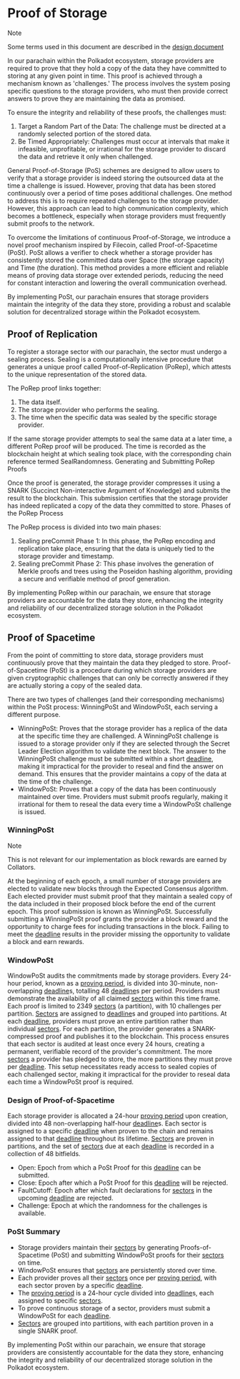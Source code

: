 # Proof of Storage

> [!NOTE]
> Some terms used in this document are described in the [design document](./DESIGN.md#constants--terminology)

In our parachain within the Polkadot ecosystem, storage providers are required to prove that they hold a copy of the data they have committed to storing at any given point in time. This proof is achieved through a mechanism known as 'challenges.' The process involves the system posing specific questions to the storage providers, who must then provide correct answers to prove they are maintaining the data as promised.

To ensure the integrity and reliability of these proofs, the challenges must:

1. Target a Random Part of the Data: The challenge must be directed at a randomly selected portion of the stored data.
2. Be Timed Appropriately: Challenges must occur at intervals that make it infeasible, unprofitable, or irrational for the storage provider to discard the data and retrieve it only when challenged.

General Proof-of-Storage (PoS) schemes are designed to allow users to verify that a storage provider is indeed storing the outsourced data at the time a challenge is issued. However, proving that data has been stored continuously over a period of time poses additional challenges. One method to address this is to require repeated challenges to the storage provider. However, this approach can lead to high communication complexity, which becomes a bottleneck, especially when storage providers must frequently submit proofs to the network.

To overcome the limitations of continuous Proof-of-Storage, we introduce a novel proof mechanism inspired by Filecoin, called Proof-of-Spacetime (PoSt). PoSt allows a verifier to check whether a storage provider has consistently stored the committed data over Space (the storage capacity) and Time (the duration). This method provides a more efficient and reliable means of proving data storage over extended periods, reducing the need for constant interaction and lowering the overall communication overhead.

By implementing PoSt, our parachain ensures that storage providers maintain the integrity of the data they store, providing a robust and scalable solution for decentralized storage within the Polkadot ecosystem.

## Proof of Replication

To register a storage sector with our parachain, the sector must undergo a sealing process. Sealing is a computationally intensive procedure that generates a unique proof called Proof-of-Replication (PoRep), which attests to the unique representation of the stored data.

The PoRep proof links together:

1. The data itself.
2. The storage provider who performs the sealing.
3. The time when the specific data was sealed by the specific storage provider.

If the same storage provider attempts to seal the same data at a later time, a different PoRep proof will be produced. The time is recorded as the blockchain height at which sealing took place, with the corresponding chain reference termed SealRandomness.
Generating and Submitting PoRep Proofs

Once the proof is generated, the storage provider compresses it using a SNARK (Succinct Non-interactive Argument of Knowledge) and submits the result to the blockchain. This submission certifies that the storage provider has indeed replicated a copy of the data they committed to store.
Phases of the PoRep Process

The PoRep process is divided into two main phases:

1. Sealing preCommit Phase 1: In this phase, the PoRep encoding and replication take place, ensuring that the data is uniquely tied to the storage provider and timestamp.
2. Sealing preCommit Phase 2: This phase involves the generation of Merkle proofs and trees using the Poseidon hashing algorithm, providing a secure and verifiable method of proof generation.

By implementing PoRep within our parachain, we ensure that storage providers are accountable for the data they store, enhancing the integrity and reliability of our decentralized storage solution in the Polkadot ecosystem.

## Proof of Spacetime

From the point of committing to store data, storage providers must continuously prove that they maintain the data they pledged to store. Proof-of-Spacetime (PoSt) is a procedure during which storage providers are given cryptographic challenges that can only be correctly answered if they are actually storing a copy of the sealed data.

There are two types of challenges (and their corresponding mechanisms) within the PoSt process: WinningPoSt and WindowPoSt, each serving a different purpose.

- WinningPoSt: Proves that the storage provider has a replica of the data at the specific time they are challenged. A WinningPoSt challenge is issued to a storage provider only if they are selected through the Secret Leader Election algorithm to validate the next block. The answer to the WinningPoSt challenge must be submitted within a short [deadline](./DESIGN.md#constants--terminology), making it impractical for the provider to reseal and find the answer on demand. This ensures that the provider maintains a copy of the data at the time of the challenge.
- WindowPoSt: Proves that a copy of the data has been continuously maintained over time. Providers must submit proofs regularly, making it irrational for them to reseal the data every time a WindowPoSt challenge is issued.

### WinningPoSt

> [!NOTE]
> This is not relevant for our implementation as block rewards are earned by Collators.

At the beginning of each epoch, a small number of storage providers are elected to validate new blocks through the Expected Consensus algorithm. Each elected provider must submit proof that they maintain a sealed copy of the data included in their proposed block before the end of the current epoch. This proof submission is known as WinningPoSt. Successfully submitting a WinningPoSt proof grants the provider a block reward and the opportunity to charge fees for including transactions in the block. Failing to meet the [deadline](./DESIGN.md#constants--terminology) results in the provider missing the opportunity to validate a block and earn rewards.

### WindowPoSt

WindowPoSt audits the commitments made by storage providers. Every 24-hour period, known as a [proving period](./DESIGN.md#constants--terminology), is divided into 30-minute, non-overlapping [deadline](./DESIGN.md#constants--terminology)s, totalling 48 [deadline](./DESIGN.md#constants--terminology)s per period. Providers must demonstrate the availability of all claimed [sectors](./DESIGN.md#constants--terminology) within this time frame. Each proof is limited to 2349 [sectors](./DESIGN.md#constants--terminology) (a partition), with 10 challenges per partition.
[Sectors](./DESIGN.md#constants--terminology) are assigned to [deadline](./DESIGN.md#constants--terminology)s and grouped into partitions. At each [deadline](./DESIGN.md#constants--terminology), providers must prove an entire partition rather than individual [sectors](./DESIGN.md#constants--terminology). For each partition, the provider generates a SNARK-compressed proof and publishes it to the blockchain. This process ensures that each sector is audited at least once every 24 hours, creating a permanent, verifiable record of the provider's commitment.
The more [sectors](./DESIGN.md#constants--terminology) a provider has pledged to store, the more partitions they must prove per [deadline](./DESIGN.md#constants--terminology). This setup necessitates ready access to sealed copies of each challenged sector, making it impractical for the provider to reseal data each time a WindowPoSt proof is required.

### Design of Proof-of-Spacetime

Each storage provider is allocated a 24-hour [proving period](./DESIGN.md#constants--terminology) upon creation, divided into 48 non-overlapping half-hour [deadline](./DESIGN.md#constants--terminology)s. Each sector is assigned to a specific [deadline](./DESIGN.md#constants--terminology) when proven to the chain and remains assigned to that [deadline](./DESIGN.md#constants--terminology) throughout its lifetime. [Sectors](./DESIGN.md#constants--terminology) are proven in partitions, and the set of [sectors](./DESIGN.md#constants--terminology) due at each [deadline](./DESIGN.md#constants--terminology) is recorded in a collection of 48 bitfields.

- Open: Epoch from which a PoSt Proof for this [deadline](./DESIGN.md#constants--terminology) can be submitted.
- Close: Epoch after which a PoSt Proof for this [deadline](./DESIGN.md#constants--terminology) will be rejected.
- FaultCutoff: Epoch after which fault declarations for [sectors](./DESIGN.md#constants--terminology) in the upcoming [deadline](./DESIGN.md#constants--terminology) are rejected.
- Challenge: Epoch at which the randomness for the challenges is available.

### PoSt Summary

- Storage providers maintain their [sectors](./DESIGN.md#constants--terminology) by generating Proofs-of-Spacetime (PoSt) and submitting WindowPoSt proofs for their [sectors](./DESIGN.md#constants--terminology) on time.
- WindowPoSt ensures that [sectors](./DESIGN.md#constants--terminology) are persistently stored over time.
- Each provider proves all their [sectors](./DESIGN.md#constants--terminology) once per [proving period](./DESIGN.md#constants--terminology), with each sector proven by a specific [deadline](./DESIGN.md#constants--terminology).
- The [proving period](./DESIGN.md#constants--terminology) is a 24-hour cycle divided into [deadline](./DESIGN.md#constants--terminology)s, each assigned to specific [sectors](./DESIGN.md#constants--terminology).
- To prove continuous storage of a sector, providers must submit a WindowPoSt for each [deadline](./DESIGN.md#constants--terminology).
- [Sectors](./DESIGN.md#constants--terminology) are grouped into partitions, with each partition proven in a single SNARK proof.

By implementing PoSt within our parachain, we ensure that storage providers are consistently accountable for the data they store, enhancing the integrity and reliability of our decentralized storage solution in the Polkadot ecosystem.
